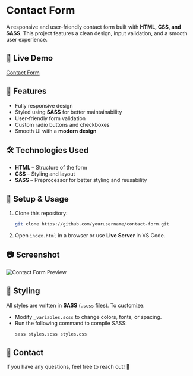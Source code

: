 # Contact Form

A responsive and user-friendly contact form built with **HTML, CSS, and SASS**. This project features a clean design, input validation, and a smooth user experience.

## 🔗 Live Demo  
[Contact Form](https://contactformthayub.netlify.app/)

## 📌 Features  
- Fully responsive design  
- Styled using **SASS** for better maintainability  
- User-friendly form validation  
- Custom radio buttons and checkboxes  
- Smooth UI with a **modern design**  

## 🛠️ Technologies Used  
- **HTML** – Structure of the form  
- **CSS** – Styling and layout  
- **SASS** – Preprocessor for better styling and reusability  

## 🚀 Setup & Usage  
1. Clone this repository:  
   ```bash
   git clone https://github.com/yourusername/contact-form.git
   ```
2. Open `index.html` in a browser or use **Live Server** in VS Code.  

## 📷 Screenshot  
![Contact Form Preview](./screenshot.png)  

## 🎨 Styling  
All styles are written in **SASS** (`.scss` files). To customize:  
- Modify `_variables.scss` to change colors, fonts, or spacing.  
- Run the following command to compile SASS:  
  ```bash
  sass styles.scss styles.css
  ```

## 📧 Contact  
If you have any questions, feel free to reach out! 🚀


